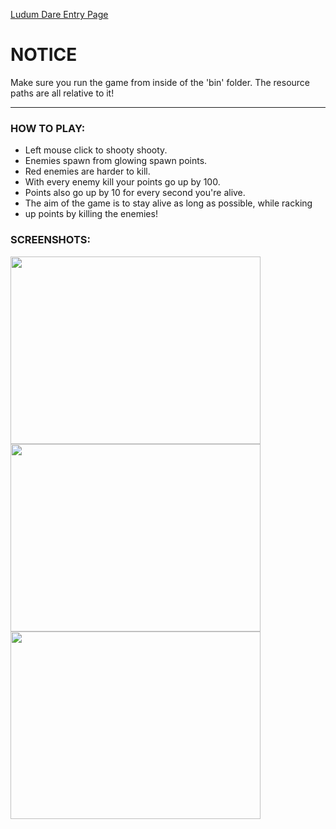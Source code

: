 [Ludum Dare Entry Page](http://ludumdare.com/compo/ludum-dare-35/?action=preview&uid=21515)

# NOTICE
Make sure you run the game from inside of the 'bin' folder. The resource paths
are all relative to it!

***

### HOW TO PLAY:
* Left mouse click to shooty shooty.
* Enemies spawn from glowing spawn points.
* Red enemies are harder to kill.
* With every enemy kill your points go up by 100.
* Points also go up by 10 for every second you're alive.
* The aim of the game is to stay alive as long as possible, while racking
* up points by killing the enemies!

### SCREENSHOTS:
<img src="http://ludumdare.com/compo/wp-content/compo2/542293/21515-shot0-1460942221.png" width="400" height="300" />
<img src="http://ludumdare.com/compo/wp-content/compo2/542293/21515-shot1-1460942221.png" width="400" height="300" />
<img src="http://ludumdare.com/compo/wp-content/compo2/542293/21515-shot2-1460942221.png" width="400" height="300" />
